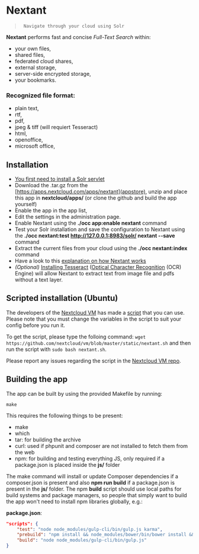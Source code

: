 




# Nextant

>      Navigate through your cloud using Solr

**Nextant** performs fast and concise _Full-Text Search_ within:

- your own files,
- shared files,
- federated cloud shares,
- external storage,
- server-side encrypted storage,
- your bookmarks.
 

### Recognized file format: 
- plain text, 
- rtf, 
- pdf,
- jpeg & tiff (will requiert Tesseract)
- html, 
- openoffice, 
- microsoft office, 
 


## Installation

- [You first need to install a Solr servlet](https://github.com/nextcloud/nextant/wiki)
- Download the .tar.gz from the [https://apps.nextcloud.com/apps/nextant](appstore), unzip and place this app in **nextcloud/apps/** (or clone the github and build the app yourself)
- Enable the app in the app list,
- Edit the settings in the administration page.
- Enable Nextant using the **./occ app:enable nextant** command
- Test your Solr installation and save the configuration to Nextant using the **./occ nextant:test http://127.0.0.1:8983/solr/ nextant --save** command
- Extract the current files from your cloud using the **./occ nextant:index** command 
- Have a look to this [explanation on how Nextant works](https://github.com/nextcloud/nextant/wiki/Extracting,-Live-Update)
- _(Optional)_ [Installing Tesseract](https://github.com/tesseract-ocr/tesseract/wiki) ([Optical Character Recognition](https://en.wikipedia.org/wiki/Optical_character_recognition) (OCR) Engine) will allow Nextant to extract text from image file and pdfs without a text layer.

## Scripted installation (Ubuntu)
The developers of the [Nextcloud VM](https://github.com/nextcloud/vm) has made a [script](https://raw.githubusercontent.com/nextcloud/vm/master/static/nextant.sh) that you can use.
Please note that you must change the variables in the script to suit your config before you run it.

To get the script, please type the folloing command: `wget https://github.com/nextcloud/vm/blob/master/static/nextant.sh` and then run the script with `sudo bash nextant.sh`.

Please report any issues regarding the script in the [Nextcloud VM repo](https://github.com/nextcloud/vm/issues).

## Building the app

The app can be built by using the provided Makefile by running:

    make

This requires the following things to be present:
* make
* which
* tar: for building the archive
* curl: used if phpunit and composer are not installed to fetch them from the web
* npm: for building and testing everything JS, only required if a package.json is placed inside the **js/** folder

The make command will install or update Composer dependencies if a composer.json is present and also **npm run build** if a package.json is present in the **js/** folder. The npm **build** script should use local paths for build systems and package managers, so people that simply want to build the app won't need to install npm libraries globally, e.g.:

**package.json**:
```json
"scripts": {
    "test": "node node_modules/gulp-cli/bin/gulp.js karma",
    "prebuild": "npm install && node_modules/bower/bin/bower install && node_modules/bower/bin/bower update",
    "build": "node node_modules/gulp-cli/bin/gulp.js"
}
```





